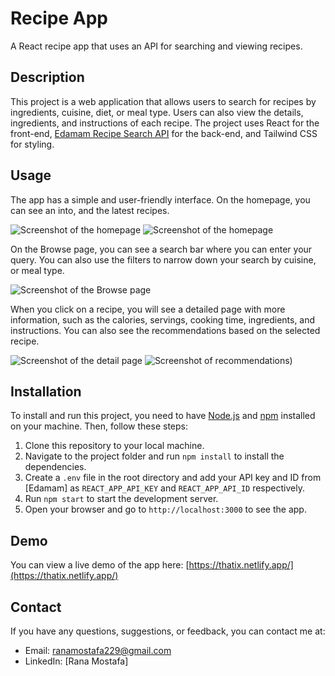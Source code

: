 # Recipe App

A React recipe app that uses an API for searching and viewing recipes.

## Description

This project is a web application that allows users to search for recipes by ingredients, cuisine, diet, or meal type. Users can also view the details, ingredients, and instructions of each recipe. The project uses React for the front-end, [Edamam Recipe Search API](https://developer.edamam.com/edamam-recipe-api) for the back-end, and Tailwind CSS for styling.

## Usage

The app has a simple and user-friendly interface. On the homepage, you can see an into, and the latest recipes.

![Screenshot of the homepage](https://github.com/ranamostafa229/real_estate_app/assets/57458722/c7faae54-3609-4d4a-9fd0-f62f85b355f3)  ![Screenshot of the homepage](https://github.com/ranamostafa229/real_estate_app/assets/57458722/2900bc7d-24ea-4480-bcd9-6b1ac8360b99)

On the Browse page, you can see a search bar where you can enter your query. You can also use the filters to narrow down your search by cuisine, or meal type.

![Screenshot of the Browse page](https://github.com/ranamostafa229/real_estate_app/assets/57458722/b101ac98-9fc1-4caa-871b-9b54928a9797)

When you click on a recipe, you will see a detailed page with more information, such as the calories, servings, cooking time, ingredients, and instructions. You can also see the recommendations based on the selected recipe.

![Screenshot of the detail page](https://github.com/ranamostafa229/real_estate_app/assets/57458722/b484fa2a-c91b-448d-9e1d-76e3643b6255)
![Screenshot of recommendations)](https://github.com/ranamostafa229/real_estate_app/assets/57458722/52a87cb4-9704-4d0e-97f8-61aa72af4171)

## Installation

To install and run this project, you need to have [Node.js](https://docs.github.com/en/get-started/writing-on-github/getting-started-with-writing-and-formatting-on-github/quickstart-for-writing-on-github) and [npm](https://docs.github.com/articles/markdown-basics) installed on your machine. Then, follow these steps:

1. Clone this repository to your local machine.
2. Navigate to the project folder and run `npm install` to install the dependencies.
3. Create a `.env` file in the root directory and add your API key and ID from [Edamam] as `REACT_APP_API_KEY` and `REACT_APP_API_ID` respectively.
4. Run `npm start` to start the development server.
5. Open your browser and go to `http://localhost:3000` to see the app.

## Demo

You can view a live demo of the app here: [https://thatix.netlify.app/](https://thatix.netlify.app/)
   
## Contact

If you have any questions, suggestions, or feedback, you can contact me at:

- Email: ranamostafa229@gmail.com
- LinkedIn: [Rana Mostafa]
